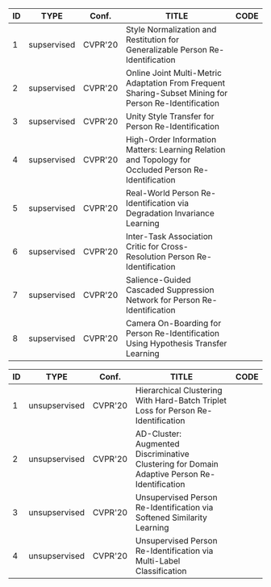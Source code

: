 <table>
<thead>
  <tr>
    <th>ID</th>
    <th>TYPE</th>
    <th>Conf.</th>
    <th>TITLE</th>
    <th>CODE</th>
  </tr>
</thead>
<tbody>
  <tr>
    <td>1</td>
    <td>supservised</td>
    <td>CVPR'20</td>
    <td>Style Normalization and Restitution for Generalizable Person Re-Identification</td>
    <td> </td>
  </tr>
  <tr>
    <td>2</td>
    <td>supservised</td>
    <td>CVPR'20</td>
    <td>Online Joint Multi-Metric Adaptation From Frequent Sharing-Subset Mining for Person Re-Identification</td>
    <td> </td>
  </tr>
  <tr>
    <td>3</td>
    <td>supservised</td>
    <td>CVPR'20</td>
    <td>Unity Style Transfer for Person Re-Identification</td>
    <td> </td>
  </tr>
  <tr>
    <td>4</td>
    <td>supservised</td>
    <td>CVPR'20</td>
    <td>High-Order Information Matters: Learning Relation and Topology for Occluded Person Re-Identification</td>
    <td> </td>
  </tr>
  <tr>
    <td>5</td>
    <td>supservised</td>
    <td>CVPR'20</td>
    <td>Real-World Person Re-Identification via Degradation Invariance Learning</td>
    <td> </td>
  </tr>
  <tr>
    <td>6</td>
    <td>supservised</td>
    <td>CVPR'20</td>
    <td>Inter-Task Association Critic for Cross-Resolution Person Re-Identification</td>
    <td> </td>
  </tr>
  <tr>
    <td>7</td>
    <td>supservised</td>
    <td>CVPR'20</td>
    <td>Salience-Guided Cascaded Suppression Network for Person Re-Identification</td>
    <td> </td>
  </tr>
  <tr>
    <td>8</td>
    <td>supservised</td>
    <td> CVPR'20</td>
    <td>Camera On-Boarding for Person Re-Identification Using Hypothesis Transfer Learning</td>
    <td> </td>
  </tr>
</tbody>
</table>


<table>
<thead>
  <tr>
    <th>ID</th>
    <th>TYPE</th>
    <th>Conf.</th>
    <th>TITLE</th>
    <th>CODE</th>
  </tr>
</thead>
<tbody>
  <tr>
    <td>1</td>
    <td>unsupservised</td>
    <td>CVPR'20</td>
    <td> Hierarchical Clustering With Hard-Batch Triplet Loss for Person Re-Identification </td>
    <td> </td>
  </tr>
  <tr>
    <td>2</td>
    <td>unsupservised</td>
    <td>CVPR'20</td>
    <td> AD-Cluster: Augmented Discriminative Clustering for Domain Adaptive Person Re-Identification </td>
    <td> </td>
  </tr>
  <tr>
    <td>3</td>
    <td>unsupservised</td>
    <td>CVPR'20</td>
    <td> Unsupervised Person Re-Identification via Softened Similarity Learning </td>
    <td> </td>
  </tr>
  <tr>
    <td>4</td>
    <td>unsupservised</td>
    <td>CVPR'20</td>
    <td> Unsupervised Person Re-Identification via Multi-Label Classification </td>
    <td> </td>
  </tr>
</tbody>
</table>